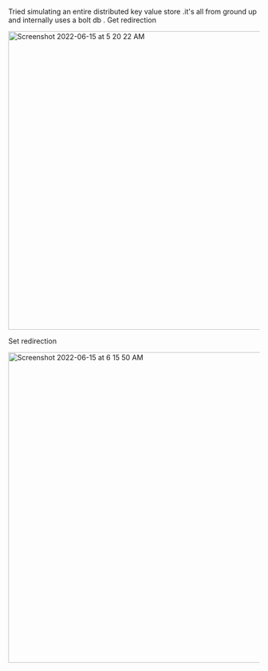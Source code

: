 
Tried simulating an entire distributed key value store .it's all from ground up and internally uses a bolt db .
Get redirection


<img width="598" alt="Screenshot 2022-06-15 at 5 20 22 AM" src="https://user-images.githubusercontent.com/23241962/173792384-82c255db-4e2f-4003-8911-6c274f4d7614.png">




Set redirection 



<img width="622" alt="Screenshot 2022-06-15 at 6 15 50 AM" src="https://user-images.githubusercontent.com/23241962/173804051-33d9a8ab-f7bc-41e5-8be6-caf79b654302.png">

